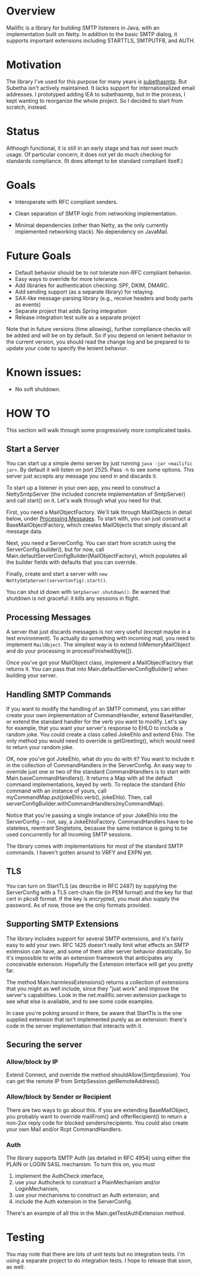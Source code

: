 # Overview

Mailific is a library for building SMTP listeners in Java, with an implementation built on Netty. In
addition to the basic SMTP dialog, it supports important extensions including STARTTLS, SMTPUTF8,
and AUTH.

# Motivation

The library I've used for this purpose for many years is
[subethasmtp](https://github.com/voodoodyne/subethasmtp). But Subetha isn't actively maintained. It
lacks support for internationalized email addresses. I prototyped adding IEA to subethasmtp, but in
the process, I kept wanting to reorganize the whole project. So I decided to start from scratch,
instead.

# Status

Although functional, it is still in an early stage and has not seen much usage. Of particular
concern, it does not yet do much checking for standards compliance. (It does attempt to be standard
compliant itself.)

# Goals

* Interoperate with RFC compliant senders.

* Clean separation of SMTP logic from networking implementation.

* Minimal dependencies (other than Netty, as the only currently implemented networking stack). No dependency on JavaMail.

# Future Goals

* Default behavior should be to not tolerate non-RFC compliant behavior.
* Easy ways to override for more tolerance.
* Add libraries for authentication checking: SPF, DKIM, DMARC.
* Add sending support (as a separate library) for relaying.
* SAX-like message-parsing library (e.g., receive headers and body parts as events)
* Separate project that adds Spring integration
* Release integration test suite as a separate project

Note that in future versions (time allowing), further compliance checks will be added and will be on
by default. So if you depend on lenient behavior in the current version, you should read the change
log and be prepared to to update your code to specify the lenient behavior.

# Known issues:

* No soft shutdown.

# HOW TO

This section will walk through some progressively more complicated tasks.

## Start a Server

You can start up a simple demo server by just running `java -jar <mailific jar>`. By default it will
listen on port 2525. Pass `-h` to see some options. This server just accepts any message you send in
and discards it.

To start up a listener in your own app, you need to construct a NettySmtpServer (the included
concrete implementation of SmtpServer) and call start() on it. Let's walk through what you need
for that.

First, you need a MailObjectFactory. We'll talk through MailObjects in detail below, under
[Processing Messages](#processing-messages). To start with, you can just construct a
BaseMailObjectFactory, which creates MailObjects that simply discard all message data.

Next, you need a ServerConfig. You can start from scratch using the ServerConfig.builder(), but for
now, call Main.defaultServerConfigBuilder(MailObjectFactory), which populates all the builder fields
with defaults that you can override.

Finally, create and start a server with `new NettySmtpServer(serverConfig).start()`.

You can shut id down with `SmtpServer.shutdown()`. Be warned that shutdown is not graceful: it kills
any sessions in flight.

## <a name="processing-messages">Processing Messages</a>

A server that just discards messages is not very useful (except maybe in a test environment). To
actually do something with incoming mail, you need to implement `MailObject`. The simplest way is to
extend InMemoryMailObject and do your processing in processFinished(byte[]).

Once you've got your MailObject class, implement a MailObjectFactory that returns it. You can pass
that into Main.defaultServerConfigBuilder() when building your server.


## Handling SMTP Commands

If you want to modify the handling of an SMTP command, you can either create your own implementation
of CommandHandler, extend BaseHandler, or extend the standard handler for the verb you want to
modify. Let's say for example, that you want your server's response to EHLO to include a random
joke. You could create a class called JokeEhlo and extend Ehlo. The only method you would need
to override is getGreeting(), which would need to return your random joke.

OK, now you've got JokeEhlo, what do you do with it? You want to include it in the collection of
CommandHandlers in the ServerConfig. An easy way to override just one or two of the standard
CommandHandlers is to start with Main.baseCommandHandlers(). It returns a Map with all the default
command implementations, keyed by verb. To replace the standard Ehlo command with an
instance of yours, call myCommandMap.put(jokeEhlo.verb(), jokeEhlo). Then, call
serverConfigBuilder.withCommandHandlers(myCommandMap).

Notice that you're passing a single instance of your JokeEhlo into the ServerConfig -- not, say, a
JokeEhloFactory. CommandHandlers have to be stateless, reentrant Singletons, because the same
instance is going to be used concurrently for all incoming SMTP sessions.

The library comes with implementations for most of the standard SMTP commands. I haven't gotten
around to VRFY and EXPN yet.

## TLS

You can turn on StartTLS (as describe in RFC 2487) by supplying the ServerConfig with a TLS
cert-chain file (in PEM format) and the key for that cert in pkcs8 format. If the key is encrypted,
you must also supply the password. As of now, those are the only formats provided.

## Supporting SMTP Extensions

The library includes support for several SMTP extensions, and it's fairly easy to add your own. RFC
1425 doesn't really limit what effects an SMTP extension can have, and some of them alter server
behavior drastically. So it's impossible to write an extension framework that anticipates any
conceivable extension. Hopefully the Extension interface will get you pretty far.

The method Main.harmlessExtensions() returns a collection of extensions that you might as well
include, since they "just work" and improve the server's capabilities. Look in the
net.mailific.server.extension package to see what else is available, and to see some code examples.

In case you're poking around in there, be aware that StartTls is the one supplied extension that
isn't implemented purely as an extension: there's code in the server implementation that interacts
with it.

## Securing the server

### Allow/block by IP

Extend Connect, and override the method shouldAllow(SmtpSession). You can get the remote IP from
SmtpSession.getRemoteAddress().

### Allow/block by Sender or Recipient

There are two ways to go about this. If you are extending BaseMailObject, you probably want to
override mailFrom() and offerRecipient() to return a non-2xx reply code for blocked
senders/recipients. You could also create your own Mail and/or Rcpt CommandHandlers.

### Auth

The library supports SMTP Auth (as detailed in RFC 4954) using either the PLAIN or LOGIN SASL
mechanism. To turn this on, you must

1. implement the AuthCheck interface,
2. use your Authcheck to construct a PlainMechanism and/or LoginMechanism,
3. use your mechanisms to construct an Auth extension, and
4. include the Auth extension in the ServerConfig.

There's an example of all this in the Main.getTestAuthExtension method.

# Testing

You may note that there are lots of unit tests but no integration tests. I'm using a separate
project to do integration tests. I hope to release that soon, as well.
